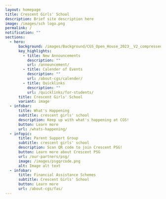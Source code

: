 ```yaml
---
layout: homepage
title: Crescent Girls' School
description: Brief site description here
image: /images/sch logo.png
permalink: /
notification: ""
sections:
  - hero:
      background: /images/Background/CGS_Open_House_2023__V2_compressed.gif
      key_highlights:
        - title: New Announcements
          description: ""
          url: /announcement/
        - title: Calender of Events
          description: ""
          url: /about-cgs/calender/
        - title: Quicklinks
          description: ""
          url: /quicklinks/for-students/
      title: Crescent Girls' School
      variant: image
  - infobar:
      title: What's Happening
      subtitle: crescent girls' school
      description: Keep up with what's happening at CGS!
      button: Learn more
      url: /whats-happening/
  - infopic:
      title: Parent Support Group
      subtitle: crescent girls' school
      description: Scan QR code to join Crescent PSG!
      button: Learn more about Crescent PSG
      url: /our-partners/psg/
      image: /images/psgqrcode.png
      alt: Image alt text
  - infobar:
      title: Financial Assistance Schemes
      subtitle: Crescent Girls' School
      button: Learn more
      url: /about-cgs/fas/
---
```

